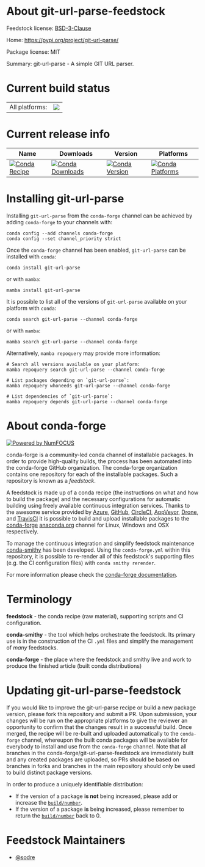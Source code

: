 About git-url-parse-feedstock
=============================

Feedstock license: [BSD-3-Clause](https://github.com/conda-forge/git-url-parse-feedstock/blob/main/LICENSE.txt)

Home: https://pypi.org/project/git-url-parse/

Package license: MIT

Summary: git-url-parse - A simple GIT URL parser.

Current build status
====================


<table><tr><td>All platforms:</td>
    <td>
      <a href="https://dev.azure.com/conda-forge/feedstock-builds/_build/latest?definitionId=9790&branchName=main">
        <img src="https://dev.azure.com/conda-forge/feedstock-builds/_apis/build/status/git-url-parse-feedstock?branchName=main">
      </a>
    </td>
  </tr>
</table>

Current release info
====================

| Name | Downloads | Version | Platforms |
| --- | --- | --- | --- |
| [![Conda Recipe](https://img.shields.io/badge/recipe-git--url--parse-green.svg)](https://anaconda.org/conda-forge/git-url-parse) | [![Conda Downloads](https://img.shields.io/conda/dn/conda-forge/git-url-parse.svg)](https://anaconda.org/conda-forge/git-url-parse) | [![Conda Version](https://img.shields.io/conda/vn/conda-forge/git-url-parse.svg)](https://anaconda.org/conda-forge/git-url-parse) | [![Conda Platforms](https://img.shields.io/conda/pn/conda-forge/git-url-parse.svg)](https://anaconda.org/conda-forge/git-url-parse) |

Installing git-url-parse
========================

Installing `git-url-parse` from the `conda-forge` channel can be achieved by adding `conda-forge` to your channels with:

```
conda config --add channels conda-forge
conda config --set channel_priority strict
```

Once the `conda-forge` channel has been enabled, `git-url-parse` can be installed with `conda`:

```
conda install git-url-parse
```

or with `mamba`:

```
mamba install git-url-parse
```

It is possible to list all of the versions of `git-url-parse` available on your platform with `conda`:

```
conda search git-url-parse --channel conda-forge
```

or with `mamba`:

```
mamba search git-url-parse --channel conda-forge
```

Alternatively, `mamba repoquery` may provide more information:

```
# Search all versions available on your platform:
mamba repoquery search git-url-parse --channel conda-forge

# List packages depending on `git-url-parse`:
mamba repoquery whoneeds git-url-parse --channel conda-forge

# List dependencies of `git-url-parse`:
mamba repoquery depends git-url-parse --channel conda-forge
```


About conda-forge
=================

[![Powered by
NumFOCUS](https://img.shields.io/badge/powered%20by-NumFOCUS-orange.svg?style=flat&colorA=E1523D&colorB=007D8A)](https://numfocus.org)

conda-forge is a community-led conda channel of installable packages.
In order to provide high-quality builds, the process has been automated into the
conda-forge GitHub organization. The conda-forge organization contains one repository
for each of the installable packages. Such a repository is known as a *feedstock*.

A feedstock is made up of a conda recipe (the instructions on what and how to build
the package) and the necessary configurations for automatic building using freely
available continuous integration services. Thanks to the awesome service provided by
[Azure](https://azure.microsoft.com/en-us/services/devops/), [GitHub](https://github.com/),
[CircleCI](https://circleci.com/), [AppVeyor](https://www.appveyor.com/),
[Drone](https://cloud.drone.io/welcome), and [TravisCI](https://travis-ci.com/)
it is possible to build and upload installable packages to the
[conda-forge](https://anaconda.org/conda-forge) [anaconda.org](https://anaconda.org/)
channel for Linux, Windows and OSX respectively.

To manage the continuous integration and simplify feedstock maintenance
[conda-smithy](https://github.com/conda-forge/conda-smithy) has been developed.
Using the ``conda-forge.yml`` within this repository, it is possible to re-render all of
this feedstock's supporting files (e.g. the CI configuration files) with ``conda smithy rerender``.

For more information please check the [conda-forge documentation](https://conda-forge.org/docs/).

Terminology
===========

**feedstock** - the conda recipe (raw material), supporting scripts and CI configuration.

**conda-smithy** - the tool which helps orchestrate the feedstock.
                   Its primary use is in the construction of the CI ``.yml`` files
                   and simplify the management of *many* feedstocks.

**conda-forge** - the place where the feedstock and smithy live and work to
                  produce the finished article (built conda distributions)


Updating git-url-parse-feedstock
================================

If you would like to improve the git-url-parse recipe or build a new
package version, please fork this repository and submit a PR. Upon submission,
your changes will be run on the appropriate platforms to give the reviewer an
opportunity to confirm that the changes result in a successful build. Once
merged, the recipe will be re-built and uploaded automatically to the
`conda-forge` channel, whereupon the built conda packages will be available for
everybody to install and use from the `conda-forge` channel.
Note that all branches in the conda-forge/git-url-parse-feedstock are
immediately built and any created packages are uploaded, so PRs should be based
on branches in forks and branches in the main repository should only be used to
build distinct package versions.

In order to produce a uniquely identifiable distribution:
 * If the version of a package **is not** being increased, please add or increase
   the [``build/number``](https://docs.conda.io/projects/conda-build/en/latest/resources/define-metadata.html#build-number-and-string).
 * If the version of a package **is** being increased, please remember to return
   the [``build/number``](https://docs.conda.io/projects/conda-build/en/latest/resources/define-metadata.html#build-number-and-string)
   back to 0.

Feedstock Maintainers
=====================

* [@sodre](https://github.com/sodre/)

